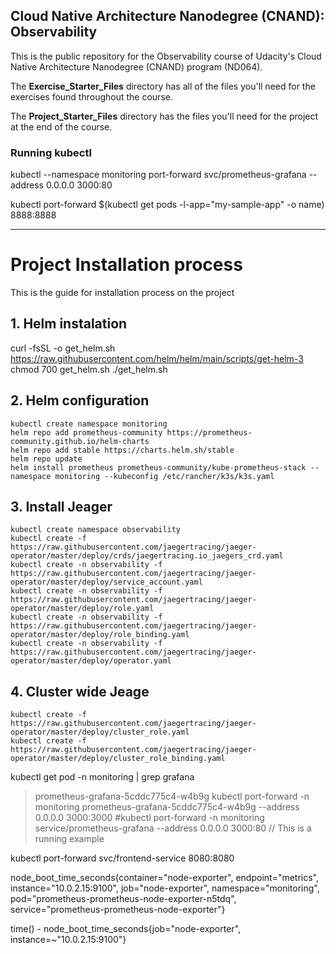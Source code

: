 ## Cloud Native Architecture Nanodegree (CNAND): Observability

This is the public repository for the Observability course of Udacity's Cloud Native Architecture Nanodegree (CNAND) program (ND064).

The  **Exercise_Starter_Files** directory has all of the files you'll need for the exercises found throughout the course.

The **Project_Starter_Files** directory has the files you'll need for the project at the end of the course.


### Running kubectl 
kubectl --namespace monitoring port-forward svc/prometheus-grafana --address 0.0.0.0 3000:80

kubectl port-forward $(kubectl get pods -l-app="my-sample-app" -o name) 8888:8888

-----------------------------------------
# Project Installation process
This is the guide for installation process on the project

## 1. Helm instalation
curl -fsSL -o get_helm.sh https://raw.githubusercontent.com/helm/helm/main/scripts/get-helm-3
chmod 700 get_helm.sh
./get_helm.sh

## 2. Helm configuration
```
kubectl create namespace monitoring
helm repo add prometheus-community https://prometheus-community.github.io/helm-charts
helm repo add stable https://charts.helm.sh/stable
helm repo update
helm install prometheus prometheus-community/kube-prometheus-stack --namespace monitoring --kubeconfig /etc/rancher/k3s/k3s.yaml
```

## 3. Install Jeager
```
kubectl create namespace observability
kubectl create -f https://raw.githubusercontent.com/jaegertracing/jaeger-operator/master/deploy/crds/jaegertracing.io_jaegers_crd.yaml
kubectl create -n observability -f https://raw.githubusercontent.com/jaegertracing/jaeger-operator/master/deploy/service_account.yaml
kubectl create -n observability -f https://raw.githubusercontent.com/jaegertracing/jaeger-operator/master/deploy/role.yaml
kubectl create -n observability -f https://raw.githubusercontent.com/jaegertracing/jaeger-operator/master/deploy/role_binding.yaml
kubectl create -n observability -f https://raw.githubusercontent.com/jaegertracing/jaeger-operator/master/deploy/operator.yaml
```

## 4. Cluster wide Jeage
```
kubectl create -f https://raw.githubusercontent.com/jaegertracing/jaeger-operator/master/deploy/cluster_role.yaml
kubectl create -f https://raw.githubusercontent.com/jaegertracing/jaeger-operator/master/deploy/cluster_role_binding.yaml
```

kubectl get pod -n monitoring | grep grafana
> prometheus-grafana-5cddc775c4-w4b9g 
kubectl port-forward -n monitoring prometheus-grafana-5cddc775c4-w4b9g --address 0.0.0.0 3000:3000
\#kubectl port-forward -n monitoring service/prometheus-grafana --address 0.0.0.0 3000:80 // This is a running example

kubectl port-forward svc/frontend-service 8080:8080


node_boot_time_seconds{container="node-exporter", endpoint="metrics", instance="10.0.2.15:9100", job="node-exporter", namespace="monitoring", pod="prometheus-prometheus-node-exporter-n5tdq", service="prometheus-prometheus-node-exporter"}


time() - node_boot_time_seconds{job="node-exporter", instance=~"10.0.2.15:9100"}


